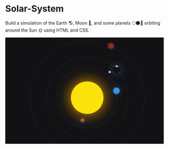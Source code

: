 # Solar-System
Build a simulation of the Earth  🌎, Moon 🌛, and some planets 🌕🌑🌚 orbiting around the Sun 🌞 using HTML and CSS.

![Alt text](image.png)